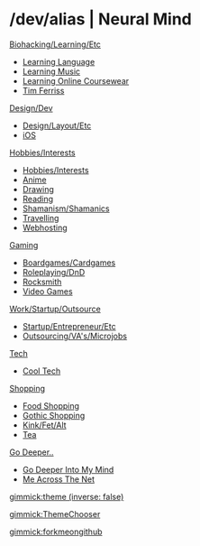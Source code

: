# /dev/alias | Neural Mind

[Biohacking/Learning/Etc]()

  * [Learning Language](biohacking-learning/learning-language.md)
  * [Learning Music](biohacking-learning/learning-music.md)
  * [Learning Online Coursewear](biohacking-learning/learning-online-courseware.md)
  * [Tim Ferriss](biohacking-learning/tim-ferriss.md)

[Design/Dev]()

  * [Design/Layout/Etc](design-dev/design-layout.md)
  * [iOS](design-dev/ios.md)

[Hobbies/Interests]()

* [Hobbies/Interests](hobbies-interests/hobbies-interests.md)
* [Anime](hobbies-interests/anime.md)
* [Drawing](hobbies-interests/drawing.md)
* [Reading](hobbies-interests/reading.md)
* [Shamanism/Shamanics](hobbies-interests/shamanism-shamanics.md)
* [Travelling](hobbies-interests/travelling.md)
* [Webhosting](hobbies-interests/webhosting.md)

[Gaming]()

* [Boardgames/Cardgames](gaming/boardgames-cardgames.md)
* [Roleplaying/DnD](gaming/roleplaying-dnd.md)
* [Rocksmith](gaming/rocksmith.md)
* [Video Games](gaming/videogames.md)

[Work/Startup/Outsource]()

* [Startup/Entrepreneur/Etc](work-etc/startup-entrepreneur-coworking.md)
* [Outsourcing/VA's/Microjobs](work-etc/outsourcing-vas-microjobs.md)

[Tech]()

* [Cool Tech](tech/cool-tech.md)

[Shopping]()

* [Food Shopping](shopping/food-shopping.md)
* [Gothic Shopping](shopping/gothic-shopping.md)
* [Kink/Fet/Alt](shopping/kink-fet-alt.md)
* [Tea](shopping/tea.md)

[Go Deeper..]()

* [Go Deeper Into My Mind](my-other-mind-dumps.md)
* [Me Across The Net](me-across-the-net.md)

<!-- set a default theme -->
[gimmick:theme (inverse: false)](cosmo)

<!-- show a theme chooser in the menu bar -->
[gimmick:ThemeChooser](Theme)

<!-- show a fork me on github ribbon -->
[gimmick:forkmeongithub](http://github.com/alias1/devalias-neuralmind/)
